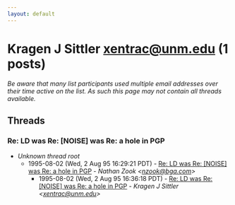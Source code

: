 ```yaml
---
layout: default
---
```


# Kragen J Sittler <xentrac@unm.edu> (1 posts)

_Be aware that many list participants used multiple email addresses over their time active on the list. As such this page may not contain all threads available._

## Threads

### Re: LD was Re: [NOISE] was Re: a hole in PGP
+ _Unknown thread root_
  + 1995-08-02 (Wed, 2 Aug 95 16:29:21 PDT) - [Re: LD was Re: [NOISE] was Re: a hole in PGP](/archive/1995/08/bd780aee170d0543d71c5a5c4ec9168cdb5af8704a0b634d6df9994da7eb0af0) - _Nathan Zook \<nzook@bga.com\>_
    + 1995-08-02 (Wed, 2 Aug 95 16:36:18 PDT) - [Re: LD was Re: [NOISE] was Re: a hole in PGP](/archive/1995/08/ee89ee993ccd3b22f8c6a38b70be1f8e97c2ec3e67f906f6ee979e2cdc2b3e41) - _Kragen J Sittler \<xentrac@unm.edu\>_

